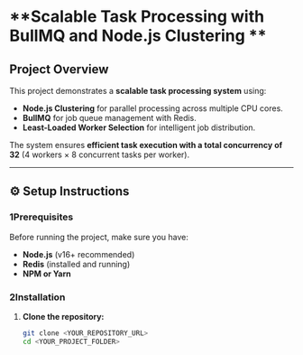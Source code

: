 # **Scalable Task Processing with BullMQ and Node.js Clustering **  

## **Project Overview**  
This project demonstrates a **scalable task processing system** using:  
- **Node.js Clustering** for parallel processing across multiple CPU cores.  
- **BullMQ** for job queue management with Redis.  
- **Least-Loaded Worker Selection** for intelligent job distribution.  

The system ensures **efficient task execution with a total concurrency of 32** (4 workers × 8 concurrent tasks per worker).  

---

## **⚙️ Setup Instructions**  

### **1️Prerequisites**  
Before running the project, make sure you have:  
- **Node.js** (v16+ recommended)  
- **Redis** (installed and running)  
- **NPM or Yarn**  

### **2️Installation**  

1. **Clone the repository:**  
   ```sh
   git clone <YOUR_REPOSITORY_URL>
   cd <YOUR_PROJECT_FOLDER>




